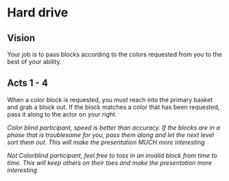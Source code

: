 # Hard drive

## Vision
Your job is to pass blocks according to the colors requested from you to the best of your ability.

## Acts 1 - 4
When a color block is requested, you must reach into the primary basket and grab a block out.  If the block matches a color that has been requested, pass it along to the actor on your right.

*Color blind participant, speed is better than accuracy.  If the blocks are in a phase that is troublesome for you, pass them along and let the next level sort them out.  This will make the presentation MUCH more interesting*

*Not Colorblind participant, feel free to toss in an invalid block from time to time.  This will keep others on their toes and make the presentation more interesting*
